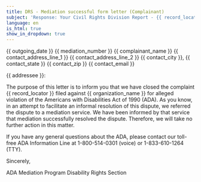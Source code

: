 ```yaml
---
title: DRS - Mediation successful form letter (Complainant)
subject: 'Response: Your Civil Rights Division Report - {{ record_locator }} from the {{ section_name }} Section'
language: en
is_html: true
show_in_dropdown: true
---
```

{{ outgoing_date }}
{{ mediation_number }}
{{ complainant_name }}
{{ contact_address_line_1 }}
{{ contact_address_line_2 }}
{{ contact_city }}, {{ contact_state }} {{ contact_zip }}
{{ contact_email }}

{{ addressee }}:

The purpose of this letter is to inform you that we have closed the complaint {{ record_locator }} filed against {{ organization_name }} for alleged violation of the Americans with Disabilities Act of 1990 (ADA). As you know, in an attempt to facilitate an informal resolution of this dispute, we referred the dispute to a mediation service. We have been informed by that service that mediation successfully resolved the dispute. Therefore, we will take no further action in this matter.

If you have any general questions about the ADA, please contact our toll-free ADA Information Line at 1-800-514-0301 (voice) or 1-833-610-1264 (TTY).

Sincerely,

ADA Mediation Program
Disability Rights Section
